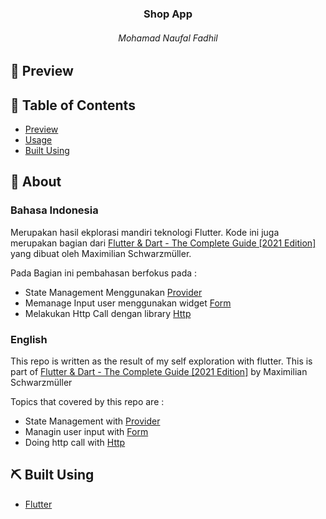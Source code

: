 <h3 align="center">Shop App</h3>
<h6 align="center"> Mohamad Naufal Fadhil </h6>

## 🧐 Preview <a name = "preview"></a>

## 📝 Table of Contents
- [Preview](#preview)
- [Usage](#usage)
- [Built Using](#built_using)



## 🧐 About <a name = "about"></a>

### Bahasa Indonesia

Merupakan hasil ekplorasi mandiri teknologi Flutter. Kode ini juga merupakan bagian dari <a href="https://www.udemy.com/course/learn-flutter-dart-to-build-ios-android-apps/">Flutter & Dart - The Complete Guide [2021 Edition]</a> yang dibuat oleh Maximilian Schwarzmüller.

Pada Bagian ini pembahasan berfokus pada :
- State Management Menggunakan [Provider](https://pub.dev/packages/provider)
- Memanage Input user menggunakan widget [Form](https://api.flutter.dev/flutter/widgets/Form-class.html) 
- Melakukan Http Call dengan library [Http](https://pub.dev/packages/http)


### English
This repo is written as the result of my self exploration with flutter. This is part of <a href="https://www.udemy.com/course/learn-flutter-dart-to-build-ios-android-apps/">Flutter & Dart - The Complete Guide [2021 Edition]</a> by Maximilian Schwarzmüller

Topics that covered by this repo are :
- State Management with [Provider](https://pub.dev/packages/provider)
- Managin user input with [Form](https://api.flutter.dev/flutter/widgets/Form-class.html) 
- Doing http call with [Http](https://pub.dev/packages/http)


## ⛏️ Built Using <a name = "built_using"></a>

- [Flutter](https://www.flutter.com/) 

